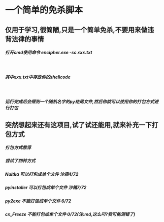 <h1>一个简单的免杀脚本</h1>
<h2>仅用于学习,很简陋,只是一个简单免杀,不要用来做违背法律的事情</h2>
<h5>打开cmd使用命令 encipher.exe -sc xxx.txt</h5><br>
<h5>其中xxx.txt中存放你的shellcode</h5><br>
<h5>运行完成后会得到一个随机名字的py结尾文件,然后你就可以使用你的打包方式进行打包</h5>
<h2>突然想起来还有这项目,试了试还能用,就来补充一下打包方式</h2>
<h5>打包方式推荐</h5>
<h5>尝试了四种方式</h5>
<h5>Nuitka 可以打包成单个文件 沙箱4/72</h5>
<h5>pyinstaller 可以打包成单个文件 沙箱7/72</h5>
<h5>py2exe 不能打包成单个文件 6/72</h5>
<h5>cx_Freeze 不能打包成单个文件 0/72(注:md,这么叼?我可能测错了)</h5>
